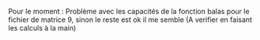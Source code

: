Pour le moment : Problème avec les capacités de la fonction balas pour le fichier de matrice 9, sinon le reste est ok il me semble (A verifier en faisant les calculs à la main)
